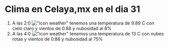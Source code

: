 # Clima en Celaya,mx en el dia 31

1. A las 2:0 !["icon weather"](http://openweathermap.org/img/w/02n.png) tenemos una temperatura de 9.89 C con cielo claro y  vientos de 0.88 y nubosidad al 8%
1. A las 4:0 !["icon weather"](http://openweathermap.org/img/w/04n.png) tenemos una temperatura de 13 C con nubes rotas y  vientos de 0.88 y nubosidad al 75%
